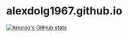 # alexdolg1967.github.io

[![Anurag's GitHub stats](https://github-readme-stats.vercel.app/api?username=alexdolg1967)](https://github.com/anuraghazra/github-readme-stats)
